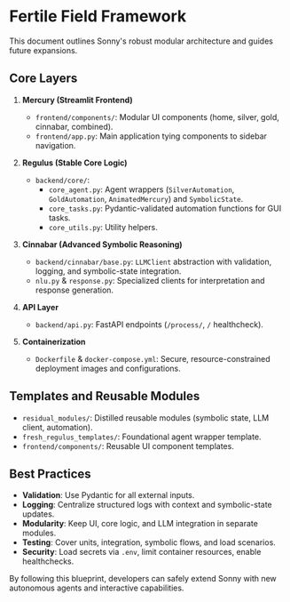 # Fertile Field Framework
This document outlines Sonny's robust modular architecture and guides future expansions.

## Core Layers
1. **Mercury (Streamlit Frontend)**
   - `frontend/components/`: Modular UI components (home, silver, gold, cinnabar, combined).
   - `frontend/app.py`: Main application tying components to sidebar navigation.

2. **Regulus (Stable Core Logic)**
   - `backend/core/`:
     - `core_agent.py`: Agent wrappers (`SilverAutomation`, `GoldAutomation`, `AnimatedMercury`) and `SymbolicState`.
     - `core_tasks.py`: Pydantic-validated automation functions for GUI tasks.
     - `core_utils.py`: Utility helpers.

3. **Cinnabar (Advanced Symbolic Reasoning)**
   - `backend/cinnabar/base.py`: `LLMClient` abstraction with validation, logging, and symbolic-state integration.
   - `nlu.py` & `response.py`: Specialized clients for interpretation and response generation.

4. **API Layer**
   - `backend/api.py`: FastAPI endpoints (`/process/`, `/` healthcheck).

5. **Containerization**
   - `Dockerfile` & `docker-compose.yml`: Secure, resource-constrained deployment images and configurations.

## Templates and Reusable Modules
- `residual_modules/`: Distilled reusable modules (symbolic state, LLM client, automation).
- `fresh_regulus_templates/`: Foundational agent wrapper template.
- `frontend/components/`: Reusable UI component templates.

## Best Practices
- **Validation**: Use Pydantic for all external inputs.
- **Logging**: Centralize structured logs with context and symbolic-state updates.
- **Modularity**: Keep UI, core logic, and LLM integration in separate modules.
- **Testing**: Cover units, integration, symbolic flows, and load scenarios.
- **Security**: Load secrets via `.env`, limit container resources, enable healthchecks.

By following this blueprint, developers can safely extend Sonny with new autonomous agents and interactive capabilities.